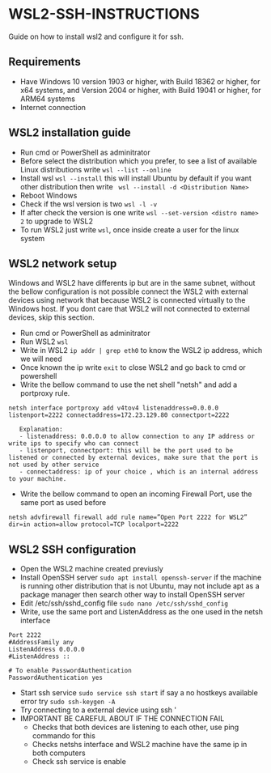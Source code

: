 # WSL2-SSH-INSTRUCTIONS
Guide on how to install wsl2 and configure it for ssh.

## Requirements
- Have Windows 10 version 1903 or higher, with Build 18362 or higher, for x64 systems, and Version 2004 or higher, with Build 19041 or higher, for ARM64 systems
- Internet connection

## WSL2 installation guide
- Run cmd or PowerShell as adminitrator
- Before select the distribution which you prefer, to see a list of available Linux distributions write  `wsl --list --online`
- Install wsl `wsl --install` this will install Ubuntu by default if you want other distribution then write ` wsl --install -d <Distribution Name>`
- Reboot Windows
- Check if the wsl version is two `wsl -l -v`
- If after check the version is one write `wsl --set-version <distro name> 2` to upgrade to WSL2
- To run WSL2 just write `wsl`, once inside create a user for the linux system

## WSL2 network setup
Windows and WSL2 have differents ip but are in the same subnet, without the bellow configuration is not possible connect the WSL2 with external devices using network
that because WSL2 is connected virtually to the Windows host.
If you dont care that WSL2 will not connected to external devices, skip this section.
- Run cmd or PowerShell as adminitrator
- Run WSL2 `wsl`
- Write in WSL2 `ip addr | grep eth0` to know the WSL2 ip address, which we will need
- Once known the ip write `exit` to close WSL2 and go back to cmd or powershell
- Write the bellow command to use the net shell "netsh" and add a portproxy rule. 
```
netsh interface portproxy add v4tov4 listenaddress=0.0.0.0 listenport=2222 connectaddress=172.23.129.80 connectport=2222

   Explanation:
   - listenaddress: 0.0.0.0 to allow connection to any IP address or write ips to specify who can connect
   - listenport, connectport: this will be the port used to be listened or connected by external devices, make sure that the port is not used by other service
   - connectaddress: ip of your choice , which is an internal address to your machine. 
```
- Write the bellow command to open an incoming Firewall Port, use the same port as used before
```
netsh advfirewall firewall add rule name=”Open Port 2222 for WSL2” dir=in action=allow protocol=TCP localport=2222
```

## WSL2 SSH configuration
- Open the WSL2 machine created previusly
- Install OpenSSH server  `sudo apt install openssh-server` if the machine is running other distribution that is not Ubuntu, may not include apt as a package         manager then search other way to install OpenSSH server
- Edit /etc/ssh/sshd_config file `sudo nano /etc/ssh/sshd_config`
- Write, use the same port and ListenAddress as the one used in the netsh interface
```
Port 2222
#AddressFamily any
ListenAddress 0.0.0.0
#ListenAddress ::

# To enable PasswordAuthentication
PasswordAuthentication yes
```
- Start ssh service `sudo service ssh start` if say  a no hostkeys available error try `sudo ssh-keygen -A`
- Try connecting to a external  device using ssh '
- IMPORTANT BE CAREFUL ABOUT IF THE CONNECTION FAIL
   - Checks that both devices are listening to each other, use ping commando for this
   - Checks netshs interface and WSL2 machine have the same ip in both computers
   - Check ssh service is enable

